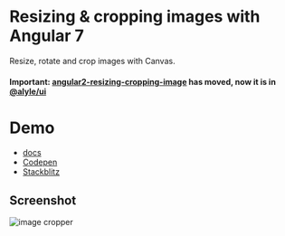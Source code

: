 # Resizing & cropping images with Angular 7

Resize, rotate and crop images with Canvas.

#### Important: [angular2-resizing-cropping-image](https://github.com/Enlcxx/angular2-resizing-cropping-image) has moved, now it is in [@alyle/ui](https://github.com/A-l-y-l-e/Alyle-UI)

# Demo

* [docs](https://alyle-ui.firebaseapp.com/component/resizing-cropping-images)
* [Codepen](https://codepen.io/enlcxx/details/vmadQz)
* [Stackblitz](https://stackblitz.com/edit/resizing-cropping-image?file=src%2Fapp%2Fapp.component.ts)

## Screenshot

![image cropper](https://raw.githubusercontent.com/Enlcxx/angular2-resizing-cropping-image/master/demo1.png)

